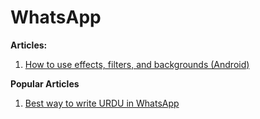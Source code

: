 # WhatsApp

**Articles:**

1. [How to use effects, filters, and backgrounds (Android)](docs/whatsapp-effects-filters-background.md) 

**Popular Articles**

1. [Best way to write URDU in WhatsApp](docs/write-urdu-whatsapp.md)
